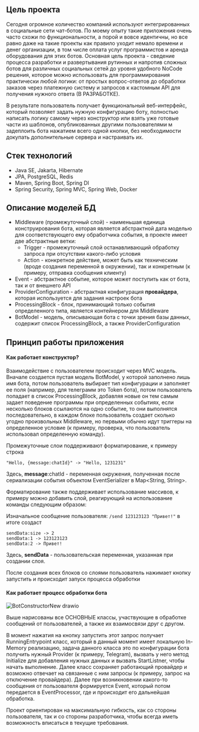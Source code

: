 ## Цель проекта

Сегодня огромное количество компаний используют интегрированных в социальные сети чат-ботов. По моему опыту такие приложения очень часто схожи по функциональности, а порой и вовсе идентичны, но все равно даже на такие проекты как правило уходит немало времени и денег организации, в том числе оплата услуг программистов и аренда оборудования для этих ботов. Основная цель проекта - сведение процесса разработки и развертывания рутинных и напротив сложных ботов для различных социальных сетей до уровня удобного NoCode решения, которое можно использовать для программирования практически любой логики: от простых вопрос-ответов до обработки заказов через платежную систему и запросов к кастомным API для получения нужного ответа (В РАЗРАБОТКЕ).

В результате пользователь получает функциональный веб-интерфейс, который позволяет задать нужную конфигурацию боту, полностью написать логику самому через конструктор или взять уже готовые части из шаблонов, опубликованных другими пользователями м задеплоить бота нажатием всего одной кнопки, без необходимости докупать дополнительные сервера и настраивать их. 

## Стек технологий

- Java SE, Jakarta, Hibernate
- JPA, PostgreSQL, Redis
- Maven, Spring Boot, Spring DI
- Spring Security, Spring MVC, Spring Web, Docker

## Описание моделей БД

- Middleware (промежуточный слой) - наименьшая единица конструирования бота, которая является абстрактной дата моделью для соответствующего ему обработчика события, в проекте имеет две абстрактные ветки: 
	- Trigger - промежуточный слой останавливающий обработку запроса при отсутствии какого-либо условия
	- Action - конкретное действие, может быть как техническим (вроде создания переменной в окружении), так и конкретным (к примеру, отправка сообщения клиенту)
- Event - абстрактное событие, которое может поступить как от бота, так и от внешнего API
- ProviderConfiguration - абстрактная конфигурация **провайдера**, которая используется для задания настроек бота
- ProcessingBlock - блок, принимающий только события определенного типа, является контейнером для Middleware
- BotModel - модель, описывающая бота с точки зрения базы данных, содержит список ProcessingBlock, а также ProviderConfiguration

## Принцип работы приложения

#### Как работает конструктор?

Взаимодействие с пользователем происходит через MVC модель. Вначале создается пустая модель BotModel, у которой заполнено лишь имя бота, потом пользователь выбирает тип конфигурации и заполняет ее поля (например, для телеграмм это Token бота), потом пользователь попадает в список ProcessingBlock, добавляя новые он тем самым задает поведение программы при определенных событиях, если несколько блоков ссылаются на одно событие, то они выполнятся последовательно, в каждом блоке пользователь создает сколько угодно произвольных Middleware, но первыми обычно идут триггеры на определенное условие (к примеру, проверка, что пользователь использовал определенную команду). 

Промежуточные слои поддерживают форматирование, к примеру строка

```
"Hello, {message:chatId}" -> "Hello, 1231231"
```

Здесь,  **message**:chatId - переменная окружения, полученная после сериализации события объектом EventSerializer в Map<String, String>. 

Форматирование также поддерживает использование массивов, к примеру можно добавить слой, реагирующий на использование команды следующим образом:

Изначальное сообщение пользователя: ``/send 123123123 "Привет!"`` в итоге создаст

```
sendData:size -> 2
sendData:1 -> 123123123
sendData:2 -> Привет!
```

Здесь,  **sendData** - пользовательская переменная, указанная при создании слоя.

После создания всех блоков со слоями пользователь нажимает кнопку запустить и происходит запуск процесса обработки

#### Как работает процесс обработки бота

![BotConstructorNew drawio](https://github.com/user-attachments/assets/b0813be2-7316-4287-b62e-505fa0b9714f)

Выше нарисованы все ОСНОВНЫЕ классы, участвующие в обработке сообщений от пользователей, а также их взаимосвязи друг с другом. 

В момент нажатия на кнопку запустить этот запрос получает RunningEntrypoint класс, который в данный момент имеет локальную In-Memory реализацию, задача данного класса это по конфигурации бота получить нужный Provider (к примеру, Telegram), вызвать у него метод Initialize для добавления нужных данных и вызвать StartListner, чтобы начать выполнение. Далее класс сохраняет работающий провайдер и возможно отвечает на связанные с ним запросы (к примеру, запрос на отключение провайдера). Далее при возникновении какого-то сообщения от пользователя формируется Event, который потом передается в EventProcessor, где и происходит его дальнейшая обработка.

Проект ориентирован на максимальную гибкость, как со стороны пользователя, так и со стороны разработчика, чтобы всегда иметь возможность вписаться в текущие требования.
